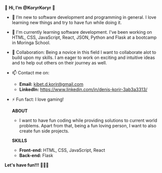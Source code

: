 👋 **Hi, I’m @KoryrKoryr** 👋

- 👀 I’m new to software development and programming in general. I love learning new things and try to have fun while doing it.

- 🌱 I'm currently learning software development. I've been working on HTML, CSS, JavaScript, React, JSON, Python and Flask at a bootcamp in Moringa School.

- 💞️ Collaboration: Being a novice in this field I want to collaborate alot to build upon my skills. I am eager to work on exciting and intuitive ideas and to help out others on their journey as well.

- 📫 Contact me on:
   - **Email:** kibet.d.korir@gmail.com
   - **LinkedIn:** https://www.linkedin.com/in/denis-korir-3ab3a3313/

- ⚡ Fun fact: I love gaming!

  **ABOUT**
  - I want to have fun coding while providing solutions to current world problems. Apart from that, being a fun loving person, I want to also create fun side projects.
  

  **SKILLS**
  - **Front-end:** HTML, CSS, JavaScript, React
  - **Back-end:** Flask

**Let's have fun!!!** 🚀🚀🚀
<!---
KoryrKoryr/KoryrKoryr is a ✨ special ✨ repository because its `README.md` (this file) appears on your GitHub profile.
You can click the Preview link to take a look at your changes.
--->
